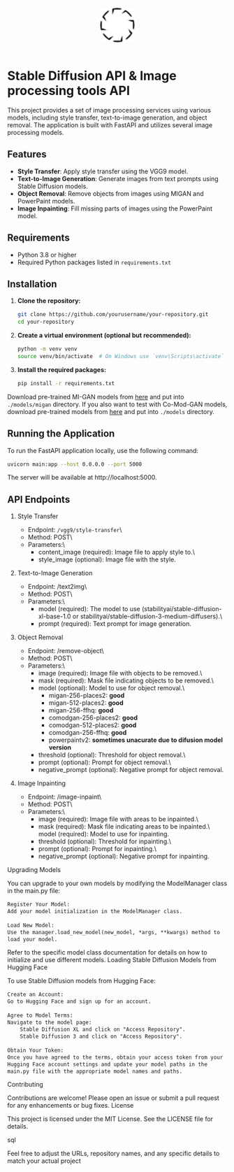 <br/>
<div align="center">
   <a href="https://github.com/w4coder/MGMclient">
    <img src="/assets/logo.svg" alt="Logo" width="80" height="80">
   </a>
</div>
<br/>

# Stable Diffusion API & Image processing tools API

This project provides a set of image processing services using various models, including style transfer, text-to-image generation, and object removal. The application is built with FastAPI and utilizes several image processing models.

## Features

- **Style Transfer**: Apply style transfer using the VGG9 model.
- **Text-to-Image Generation**: Generate images from text prompts using Stable Diffusion models.
- **Object Removal**: Remove objects from images using MIGAN and PowerPaint models.
- **Image Inpainting**: Fill missing parts of images using the PowerPaint model.

## Requirements

- Python 3.8 or higher
- Required Python packages listed in `requirements.txt`

## Installation

1. **Clone the repository:**

   ```bash
   git clone https://github.com/yourusername/your-repository.git
   cd your-repository
    ``` 
2. **Create a virtual environment (optional but recommended):**
    ```bash
    python -m venv venv
    source venv/bin/activate  # On Windows use `venv\Scripts\activate`
    ```
3. **Install the required packages:**
    ```bash
    pip install -r requirements.txt
    ```
Download pre-trained MI-GAN models from [here](https://drive.google.com/drive/folders/1xNtvN2lto0p5yFKOEEg9RioMjGrYM74w?usp=share_link) and put into `./models/migan` directory.
If you also want to test with Co-Mod-GAN models, download pre-trained models from [here](https://drive.google.com/drive/folders/1VATyNQQJW2VpuHND02bc-3_4ukJMHQ44?usp=share_link) and put into `./models` directory.

## Running the Application

To run the FastAPI application locally, use the following command:

```bash
uvicorn main:app --host 0.0.0.0 --port 5000
```

The server will be available at http://localhost:5000.

## API Endpoints
1. Style Transfer

    * Endpoint: `/vgg9/style-transfer`\
    * Method: POST\
    * Parameters:\
        * content_image (required): Image file to apply style to.\
        * style_image (optional): Image file with the style. 

2. Text-to-Image Generation

    * Endpoint: /text2img\
    * Method: POST\
    * Parameters:\
        * model (required): The model to use (stabilityai/stable-diffusion-xl-base-1.0 or stabilityai/stable-diffusion-3-medium-diffusers).\
        * prompt (required): Text prompt for image generation.

3. Object Removal

    * Endpoint: /remove-object\
    * Method: POST\
    * Parameters:\
        * image (required): Image file with objects to be removed.\
        * mask (required): Mask file indicating objects to be removed.\
        * model (optional): Model to use for object removal.\
          *  migan-256-places2: **good**
          *  migan-512-places2: **good**
          *  migan-256-ffhq: **good**
          *  comodgan-256-places2: **good**
          *  comodgan-512-places2: **good**
          *  comodgan-256-ffhq: **good**
          *  powerpaintv2: **sometimes unacurate due to difusion model version**
        * threshold (optional): Threshold for object removal.\
        * prompt (optional): Prompt for object removal.\
        * negative_prompt (optional): Negative prompt for object removal.
    
4. Image Inpainting

    * Endpoint: /image-inpaint\
    * Method: POST\
    * Parameters:\
        * image (required): Image file with areas to be inpainted.\
        * mask (required): Mask file indicating areas to be inpainted.\        model (required): Model to use for inpainting.
        * threshold (optional): Threshold for inpainting.\
        * prompt (optional): Prompt for inpainting.\
        * negative_prompt (optional): Negative prompt for inpainting.

Upgrading Models

You can upgrade to your own models by modifying the ModelManager class in the main.py file:

    Register Your Model:
    Add your model initialization in the ModelManager class.

    Load New Model:
    Use the manager.load_new_model(new_model, *args, **kwargs) method to load your model.

Refer to the specific model class documentation for details on how to initialize and use different models.
Loading Stable Diffusion Models from Hugging Face

To use Stable Diffusion models from Hugging Face:

    Create an Account:
    Go to Hugging Face and sign up for an account.

    Agree to Model Terms:
    Navigate to the model page:
        Stable Diffusion XL and click on "Access Repository".
        Stable Diffusion 3 and click on "Access Repository".

    Obtain Your Token:
    Once you have agreed to the terms, obtain your access token from your Hugging Face account settings and update your model paths in the main.py file with the appropriate model names and paths.

Contributing

Contributions are welcome! Please open an issue or submit a pull request for any enhancements or bug fixes.
License

This project is licensed under the MIT License. See the LICENSE file for details.

sql


Feel free to adjust the URLs, repository names, and any specific details to match your actual project
